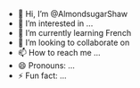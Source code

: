 - 👋 Hi, I’m @AlmondsugarShaw
- 👀 I’m interested in ...
- 🌱 I’m currently learning French
- 💞️ I’m looking to collaborate on 
- 📫 How to reach me ...
- 😄 Pronouns: ...
- ⚡ Fun fact: ...

<!---
AlmondsugarShaw/AlmondsugarShaw is a ✨ special ✨ repository because its `README.md` (this file) appears on your GitHub profile.
You can click the Preview link to take a look at your changes.
--->
